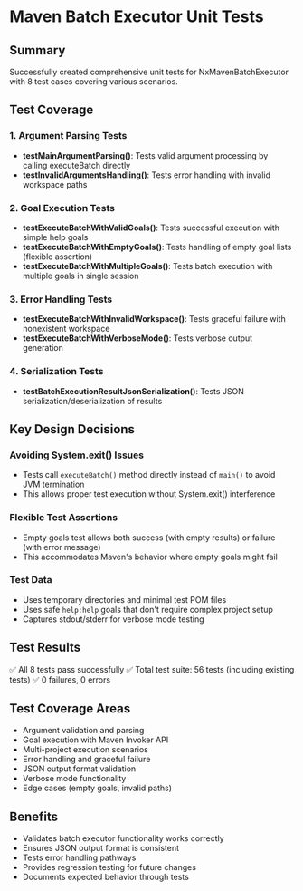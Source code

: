 # Maven Batch Executor Unit Tests

## Summary
Successfully created comprehensive unit tests for NxMavenBatchExecutor with 8 test cases covering various scenarios.

## Test Coverage

### 1. Argument Parsing Tests
- **testMainArgumentParsing()**: Tests valid argument processing by calling executeBatch directly
- **testInvalidArgumentsHandling()**: Tests error handling with invalid workspace paths

### 2. Goal Execution Tests
- **testExecuteBatchWithValidGoals()**: Tests successful execution with simple help goals
- **testExecuteBatchWithEmptyGoals()**: Tests handling of empty goal lists (flexible assertion)
- **testExecuteBatchWithMultipleGoals()**: Tests batch execution with multiple goals in single session

### 3. Error Handling Tests  
- **testExecuteBatchWithInvalidWorkspace()**: Tests graceful failure with nonexistent workspace
- **testExecuteBatchWithVerboseMode()**: Tests verbose output generation

### 4. Serialization Tests
- **testBatchExecutionResultJsonSerialization()**: Tests JSON serialization/deserialization of results

## Key Design Decisions

### Avoiding System.exit() Issues
- Tests call `executeBatch()` method directly instead of `main()` to avoid JVM termination
- This allows proper test execution without System.exit() interference

### Flexible Test Assertions
- Empty goals test allows both success (with empty results) or failure (with error message)
- This accommodates Maven's behavior where empty goals might fail

### Test Data
- Uses temporary directories and minimal test POM files
- Uses safe `help:help` goals that don't require complex project setup
- Captures stdout/stderr for verbose mode testing

## Test Results
✅ All 8 tests pass successfully
✅ Total test suite: 56 tests (including existing tests)
✅ 0 failures, 0 errors

## Test Coverage Areas
- Argument validation and parsing
- Goal execution with Maven Invoker API  
- Multi-project execution scenarios
- Error handling and graceful failure
- JSON output format validation
- Verbose mode functionality
- Edge cases (empty goals, invalid paths)

## Benefits
- Validates batch executor functionality works correctly
- Ensures JSON output format is consistent
- Tests error handling pathways
- Provides regression testing for future changes
- Documents expected behavior through tests